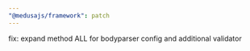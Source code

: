 ```yaml
---
"@medusajs/framework": patch
---
```


fix: expand method ALL for bodyparser config and additional validator
